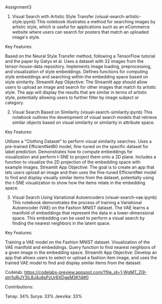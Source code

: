 Assignment3
1. Visual Search with Artistic Style Transfer (visual-search-artistic-style.ipynb)
This notebook illustrates a method for searching images by artistic style, which is useful for applications such as an eCommerce website where users can search for posters that match an uploaded image's style.

Key Features:

Based on the Neural Style Transfer method, following a TensorFlow tutorial and the paper by Gatys et al.
Uses a dataset with 32 images from the tensor-house-data repository.
Implements image loading, preprocessing, and visualization of style embeddings.
Defines functions for computing style embeddings and searching within the embedding space based on style similarity.
Streamlit App Objective:
The Streamlit app should allow users to upload an image and search for other images that match its artistic style. The app will display the results that are similar in terms of artistic style, potentially allowing users to further filter by image subject or category.

2. Visual Search Based on Similarity (visual-search-similarity.ipynb)
This notebook outlines the development of visual search models that retrieve similar objects based on visual similarity or similarity in attribute space.

Key Features:

Utilizes a "Clothing Dataset" to perform visual similarity searches.
Uses a pre-trained EfficientNetB0 model, fine-tuned on the specific dataset for label prediction.
Demonstrates how to compute embeddings for visualization and perform t-SNE to project them onto a 2D plane.
Includes a function to visualize the 2D projection of the embedding space with example images.
Streamlit App Objective:
The goal is to create an app that lets users upload an image and then uses the fine-tuned EfficientNet model to find and display visually similar items from the dataset, potentially using the t-SNE visualization to show how the items relate in the embedding space.

3. Visual Search Using Variational Autoencoders (visual-search-vae.ipynb)
This notebook demonstrates the process of training a Variational Autoencoder (VAE) on the Fashion MNIST dataset. The VAE learns a manifold of embeddings that represent the data in a lower-dimensional space. This embedding can be used to perform a visual search by finding the nearest neighbors in the latent space.

Key Features:

Training a VAE model on the Fashion MNIST dataset.
Visualization of the VAE manifold and embeddings.
Query function to find nearest neighbors of a given image in the embedding space.
Streamlit App Objective:
Develop an app that allows users to select or upload a fashion item image, and uses the trained VAE model to find and display similar items from the dataset.

Codelab: https://codelabs-preview.appspot.com/?file_id=1-WgMT_Zj9-strj1uRjJY3iL8J4u6sPzUr6XDgeM3K14#0

Contributions:

Tanay: 34%
Surya: 33%
Jeevika: 33%




